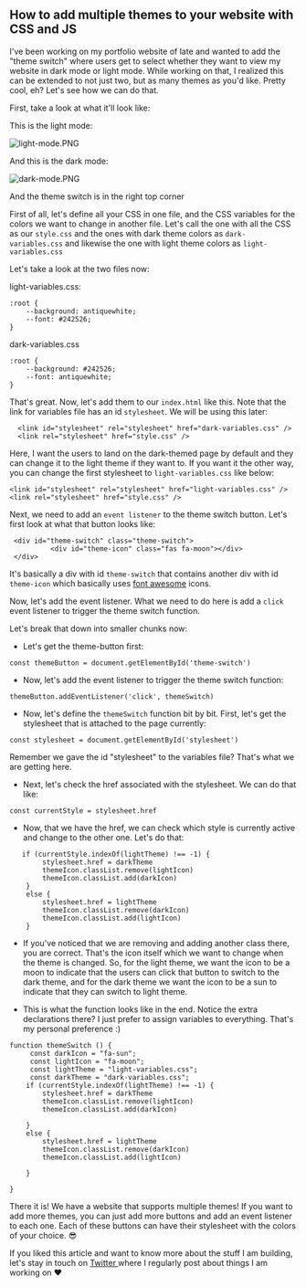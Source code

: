 ## How to add multiple themes to your website with CSS and JS

I've been working on my portfolio website of late and wanted to add the "theme switch" where users get to select whether they want to view my website in dark mode or light mode. While working on that, I realized this can be extended to not just two, but as many themes as you'd like. Pretty cool, eh? Let's see how we can do that.

First, take a look at what it'll look like:

This is the light mode:
 
![light-mode.PNG](https://cdn.hashnode.com/res/hashnode/image/upload/v1613684987839/FVXHpNEhN.png)

And this is the dark mode:


![dark-mode.PNG](https://cdn.hashnode.com/res/hashnode/image/upload/v1613685002620/PxeKZmHsJ.png)

And the theme switch is in the right top corner

First of all, let's define all your CSS in one file, and the CSS variables for the colors we want to change in another file. Let's call the one with all the CSS as our 
`style.css` and the ones with dark theme colors as `dark-variables.css` and likewise the one with light theme colors as `light-variables.css`

Let's take a look at the two files now:

light-variables.css:

```
:root {
	--background: antiquewhite;
	--font: #242526;
}

``` 

dark-variables.css
```
:root {
	--background: #242526;
	--font: antiquewhite;
}

```

That's great. Now, let's add them to our `index.html` like this. Note that the link for variables file has an id `stylesheet`. We will be using this later:

```
  <link id="stylesheet" rel="stylesheet" href="dark-variables.css" />
  <link rel="stylesheet" href="style.css" />

```

Here, I want the users to land on the dark-themed page by default and they can change it to the light theme if they want to. If you want it the other way, you can change the first stylesheet to `light-variables.css` like below:
```
<link id="stylesheet" rel="stylesheet" href="light-variables.css" />
<link rel="stylesheet" href="style.css" />
```
Next, we need to add an `event listener` to the theme switch button. Let's first look at what that button looks like:

```
 <div id="theme-switch" class="theme-switch">
          <div id="theme-icon" class="fas fa-moon"></div>
 </div>
```
It's basically a div with id `theme-switch` that contains another div with id `theme-icon` which basically uses  [font awesome](fontawesome.com)  icons. 

Now, let's add the event listener. What we need to do here is add a `click` event listener to trigger the theme switch function. 

Let's break that down into smaller chunks now:
- Let's get the theme-button first:

```
const themeButton = document.getElementById('theme-switch')
``` 

- Now, let's add the event listener to trigger the theme switch function:


```
themeButton.addEventListener('click', themeSwitch)
``` 

- Now, let's define the `themeSwitch` function bit by bit. First, let's get the stylesheet that is attached to the page currently:


```
const stylesheet = document.getElementById('stylesheet')
``` 

Remember we gave the id "stylesheet" to the variables file? That's what we are getting here.
- Next, let's check the href associated with the stylesheet. We can do that like:

```
const currentStyle = stylesheet.href
``` 

- Now, that we have the href, we can check which style is currently active and change to the other one. Let's do that:

```
   if (currentStyle.indexOf(lightTheme) !== -1) {
        stylesheet.href = darkTheme
        themeIcon.classList.remove(lightIcon)
        themeIcon.classList.add(darkIcon)
    }
    else {
        stylesheet.href = lightTheme
        themeIcon.classList.remove(darkIcon)
        themeIcon.classList.add(lightIcon)
    }
``` 


- If you've noticed that we are removing and adding another class there, you are correct. That's the icon itself which we want to change when the theme is changed. 
So, for the light theme, we want the icon to be a moon to indicate that the users can click that button to switch to the dark theme, and for the dark theme we want the icon to be a sun to indicate that they can switch to light theme.

- This is what the function looks like in the end. Notice the extra declarations there? I just prefer to assign variables to everything. That's my personal preference :) 

```
function themeSwitch () {
     const darkIcon = "fa-sun";
     const lightIcon = "fa-moon";
     const lightTheme = "light-variables.css";
     const darkTheme = "dark-variables.css";
    if (currentStyle.indexOf(lightTheme) !== -1) {
        stylesheet.href = darkTheme
        themeIcon.classList.remove(lightIcon)
        themeIcon.classList.add(darkIcon)
     
    }
    else {
        stylesheet.href = lightTheme
        themeIcon.classList.remove(darkIcon)
        themeIcon.classList.add(lightIcon)   
     
    }

}

```

There it is! We have a website that supports multiple themes! If you want to add more themes, you can just add more buttons and add an event listener to each one. Each of these buttons can have their stylesheet with the colors of your choice. 😎





If you liked this article and want to know more about the stuff I am building, let's stay in touch on  [Twitter ](https://twitter.com/TejanshRana) where I regularly post about things I am working on ❤